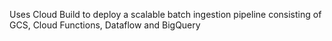 Uses Cloud Build to deploy a scalable batch ingestion pipeline consisting of GCS, Cloud Functions, Dataflow and BigQuery

